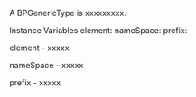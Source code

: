 A BPGenericType is xxxxxxxxx.

Instance Variables
	element:		<Object>
	nameSpace:		<Object>
	prefix:		<Object>

element
	- xxxxx

nameSpace
	- xxxxx

prefix
	- xxxxx
